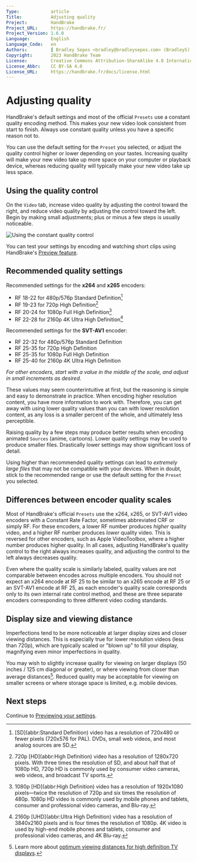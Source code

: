 ```yaml
---
Type:            article
Title:           Adjusting quality
Project:         HandBrake
Project_URL:     https://handbrake.fr/
Project_Version: 1.6.0
Language:        English
Language_Code:   en
Authors:         [ Bradley Sepos <bradley@bradleysepos.com> (BradleyS) ]
Copyright:       2023 HandBrake Team
License:         Creative Commons Attribution-ShareAlike 4.0 International
License_Abbr:    CC BY-SA 4.0
License_URL:     https://handbrake.fr/docs/license.html
---
```


Adjusting quality
=================

HandBrake's default settings and most of the official `Presets` use a constant quality encoding method. This makes your new video look consistent from start to finish. Always use constant quality unless you have a specific reason not to.

You can use the default setting for the `Preset` you selected, or adjust the quality control higher or lower depending on your tastes. Increasing quality will make your new video take up more space on your computer or playback device, whereas reducing quality will typically make your new video take up less space.

## Using the quality control

On the `Video` tab, increase video quality by adjusting the control toward the right, and reduce video quality by adjusting the control toward the left. Begin by making small adjustments; plus or minus a few steps is usually noticeable.

<!-- .system-macos -->

![Using the constant quality control](../../images/mac/quality-control-1.1.0.png "Adjust the quality control toward the right to increase quality, or toward the left to lower it.")

<!-- /.system-macos -->

You can test your settings by encoding and watching short clips using HandBrake's [Preview feature](../workflow/preview-settings.html).


## Recommended quality settings

Recommended settings for the **x264** and **x265** encoders:

- RF 18-22 for 480p/576p Standard Definition[^SD]
- RF 19-23 for 720p High Definition[^720p]
- RF 20-24 for 1080p Full High Definition[^1080p]
- RF 22-28 for 2160p 4K Ultra High Definition[^2160p]

Recommended settings for the **SVT-AV1** encoder:

- RF 22-32 for 480p/576p Standard Definition
- RF 25-35 for 720p High Definition
- RF 25-35 for 1080p Full High Definition
- RF 25-40 for 2160p 4K Ultra High Definition

*For other encoders, start with a value in the middle of the scale, and adjust in small increments as desired.*

These values may seem counterintuitive at first, but the reasoning is simple and easy to demonstrate in practice. When encoding higher resolution content, you have more information to work with. Therefore, you can get away with using lower quality values than you can with lower resolution content, as any loss is a smaller percent of the whole, and ultimately less perceptible.

Raising quality by a few steps may produce better results when encoding animated `Sources` (anime, cartoons). Lower quality settings may be used to produce smaller files. Drastically lower settings may show significant loss of detail.

Using higher than recommended quality settings can lead to *extremely large files* that may not be compatible with your devices. When in doubt, stick to the recommended range or use the default setting for the `Preset` you selected.

## Differences between encoder quality scales

Most of HandBrake's official `Presets` use the x264, x265, or SVT-AV1 video encoders with a Constant Rate Factor, sometimes abbreviated CRF or simply RF. For these encoders, a lower RF number produces *higher* quality video, and a higher RF number produces *lower* quality video. This is reversed for other encoders, such as Apple VideoToolbox, where a higher number produces higher quality. In all cases, adjusting HandBrake's quality control to the right always increases quality, and adjusting the control to the left always decreases quality.

Even where the quality scale is similarly labeled, quality values are not comparable between encodes across multiple encoders. You should not expect an x264 encode at RF 25 to be similar to an x265 encode at RF 25 or an SVT-AV1 encode at RF 25, as each encoder's quality scale corresponds only to its own internal rate control method, and these are three separate encoders corresponding to three different video coding standards.

## Display size and viewing distance

Imperfections tend to be more noticeable at larger display sizes and closer viewing distances. This is especially true for lower resolution videos (less than 720p), which are typically scaled or "blown up" to fill your display, magnifying even minor imperfections in quality.

You may wish to slightly increase quality for viewing on larger displays (50 inches / 125 cm diagonal or greater), or where viewing from closer than average distances[^viewing-distance]. Reduced quality may be acceptable for viewing on smaller screens or where storage space is limited, e.g. mobile devices.

<!-- .continue -->

## Next steps

<!-- .success -->

Continue to [Previewing your settings](preview-settings.html).

<!-- /.success -->

<!-- /.continue -->

[^SD]: [SD](abbr:Standard Definition) video has a resolution of 720x480 or fewer pixels (720x576 for PAL). DVDs, small web videos, and most analog sources are SD.

[^720p]: 720p [HD](abbr:High Definition) video has a resolution of 1280x720 pixels. With three times the resolution of SD, and about half that of 1080p HD, 720p HD is commonly used by consumer video cameras, web videos, and broadcast TV sports.

[^1080p]: 1080p [HD](abbr:High Definition) video has a resolution of 1920x1080 pixels—twice the resolution of 720p and six times the resolution of 480p. 1080p HD video is commonly used by mobile phones and tablets, consumer and professional video cameras, and Blu-ray.

[^2160p]: 2160p [UHD](abbr:Ultra High Definition) video has a resolution of 3840x2160 pixels and is four times the resolution of 1080p. 4K video is used by high-end mobile phones and tablets, consumer and professional video cameras, and 4K Blu-ray.

[^viewing-distance]: Learn more about [optimum viewing distances for high definition TV displays](https://en.wikipedia.org/wiki/Optimum_HDTV_viewing_distance).
